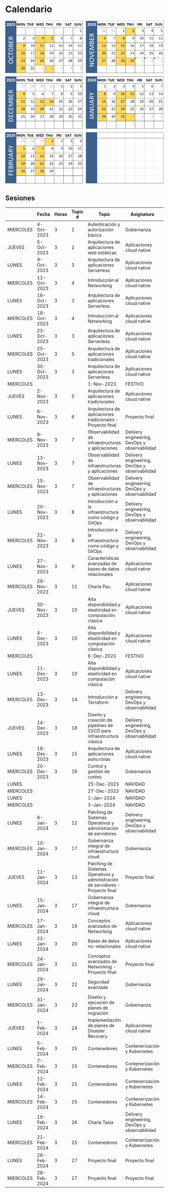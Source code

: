 # Calendario

![Image with the calendar for the second edition](./calendar.png)

## Sesiones

|           | Fecha       | Horas | Topic # | Topic                                                                           | Asignatura                                    | Profe         |
| --------- | ----------- | ----- | ------- | ------------------------------------------------------------------------------- | --------------------------------------------- | ------------- |
| MIERCOLES | 4-Oct-2023  | 3     | 1       | Autenticación y autorización básica                                             | Gobernanza                                    | Javi          |
| JUEVES    | 5-Oct-2023  | 3     | 2       | Arquitectura de aplicaciones web estáticas                                      | Aplicaciones cloud native                     | Javi          |
| LUNES     | 9-Oct-2023  | 3     | 3       | Arquitectura de aplicaciones Serverless                                         | Aplicaciones cloud native                     | Marcia [R]    |
| MIERCOLES | 11-Oct-2023 | 3     | 4       | Introducción al Networking                                                      | Aplicaciones cloud native                     | Ester         |
| LUNES     | 16-Oct-2023 | 3     | 3       | Arquitectura de aplicaciones Serverless                                         | Aplicaciones cloud native                     | Marcia [R]    |
| MIERCOLES | 18-Oct-2023 | 3     | 4       | Introducción al Networking                                                      | Aplicaciones cloud native                     | Ester         |
| LUNES     | 23-Oct-2023 | 3     | 3       | Arquitectura de aplicaciones Serverless                                         | Aplicaciones cloud native                     | Marcia [R]    |
| MIERCOLES | 25-Oct-2023 | 3     | 5       | Arquitectura de aplicaciones tradicionales                                      | Aplicaciones cloud native                     | Ester         |
| LUNES     | 30-Oct-2023 | 3     | 3       | Arquitectura de aplicaciones Serverless                                         | Aplicaciones cloud native                     | Marcia [R]    |
| MIERCOLES |             |       |         | 1-Nov-2023                                                                      | FESTIVO                                       |               |
| JUEVES    | 2-Nov-2023  | 3     | 5       | Arquitectura de aplicaciones tradicionales                                      | Aplicaciones cloud native                     | Ester         |
| LUNES     | 6-Nov-2023  | 3     | 6       | Arquitectura de aplicaciones tradicionales - Proyecto final                     | Proyecto final                                | Ester         |
| MIERCOLES | 8-Nov-2023  | 3     | 7       | Observabilidad de infraestructuras y aplicaciones                               | Delivery engineering, DevOps y observabilidad | Marc Catrisse |
| LUNES     | 13-Nov-2023 | 3     | 7       | Observabilidad de infraestructuras y aplicaciones                               | Delivery engineering, DevOps y observabilidad | Marc Catrisse |
| MIERCOLES | 15-Nov-2023 | 3     | 7       | Observabilidad de infraestructuras y aplicaciones                               | Delivery engineering, DevOps y observabilidad | Marc Catrisse |
| LUNES     | 20-Nov-2023 | 3     | 8       | Introducción a la infraestructura como código y GitOps                          | Delivery engineering, DevOps y observabilidad | Javi          |
| MIERCOLES | 22-Nov-2023 | 3     | 8       | Introducción a la infraestructura como código y GitOps                          | Delivery engineering, DevOps y observabilidad | Javi          |
| LUNES     | 27-Nov-2023 | 3     | 9       | Características avanzadas de bases de datos relacionales                        | Aplicaciones cloud native                     | Santos [R]    |
| MIERCOLES | 29-Nov-2023 | 3     | 11      | Charla Pau                                                                      | Aplicaciones cloud native                     | Pau           |
| JUEVES    | 30-Nov-2023 | 3     | 10      | Alta disponibilidad y elasticidad en computación clásica                        | Aplicaciones cloud native                     | Santos [R]    |
| LUNES     | 4-Dec-2023  | 3     | 10      | Alta disponibilidad y elasticidad en computación clásica                        | Aplicaciones cloud native                     | Santos [R]    |
| MIERCOLES |             |       |         | 6-Dec-2023                                                                      | FESTIVO                                       |               |
| LUNES     | 11-Dec-2023 | 3     | 10      | Alta disponibilidad y elasticidad en computación clásica                        | Aplicaciones cloud native                     | Santos [R]    |
| MIERCOLES | 13-Dec-2023 | 3     | 14      | Introducción a Terraform                                                        | Delivery engineering, DevOps y observabilidad | Marc Catrisse |
| JUEVES    | 14-Dec-2023 | 3     | 18      | Diseño y creación de pipelines de CI/CD para infraestructura clásica            | Delivery engineering, DevOps y observabilidad | Marc Catrisse |
| LUNES     | 18-Dec-2023 | 3     | 15      | Arquitectura de aplicaciones asíncronas                                         | Aplicaciones cloud native                     | Javi          |
| MIERCOLES | 20-Dec-2023 | 3     | 16      | Control y gestión de costes                                                     | Gobernanza                                    | Samu          |
| LUNES     |             |       |         | 25-Dec-2023                                                                     | NAVIDAD                                       |               |
| MIERCOLES |             |       |         | 27-Dec-2023                                                                     | NAVIDAD                                       |               |
| LUNES     |             |       |         | 1-Jan-2024                                                                      | NAVIDAD                                       |               |
| MIERCOLES |             |       |         | 3-Jan-2024                                                                      | NAVIDAD                                       |               |
| LUNES     | 8-Jan-2024  | 3     | 12      | Patching de Sistemas Operativos y administración de servidores                  | Delivery engineering, DevOps y observabilidad | Tasia [R]     |
| MIERCOLES | 10-Jan-2024 | 3     | 17      | Gobernanza integral de infraestructura cloud                                    | Gobernanza                                    | Samu          |
| JUEVES    | 11-Jan-2024 | 3     | 13      | Patching de Sistemas Operativos y administración de servidores - Proyecto final | Proyecto final                                | Tasia [R]     |
| LUNES     | 15-Jan-2024 | 3     | 17      | Gobernanza integral de infraestructura cloud                                    | Gobernanza                                    | Samu          |
| MIERCOLES | 17-Jan-2024 | 3     | 19      | Conceptos avanzados de Networking                                               | Aplicaciones cloud native                     | René          |
| LUNES     | 22-Jan-2024 | 3     | 20      | Bases de datos no-relacionales                                                  | Aplicaciones cloud native                     | Javi          |
| MIERCOLES | 24-Jan-2024 | 3     | 21      | Conceptos avanzados de Networking - Proyecto final                              | Proyecto final                                | René          |
| LUNES     | 29-Jan-2024 | 3     | 22      | Seguridad avanzada                                                              | Gobernanza                                    | Tasia [R]     |
| MIERCOLES | 31-Jan-2024 | 3     | 23      | Diseño y ejecución de planes de migración                                       | Gobernanza                                    | Samu          |
| JUEVES    | 1-Feb-2024  | 3     | 24      | Implementación de planes de Disaster Recovery                                   | Aplicaciones cloud native                     | Tasia [R]     |
| LUNES     | 5-Feb-2024  | 3     | 25      | Contenedores                                                                    | Contenerización y Kubernetes                  | Rael          |
| MIERCOLES | 7-Feb-2024  | 3     | 25      | Contenedores                                                                    | Contenerización y Kubernetes                  | Rael          |
| LUNES     | 12-Feb-2024 | 3     | 25      | Contenedores                                                                    | Contenerización y Kubernetes                  | Rael          |
| MIERCOLES | 14-Feb-2024 | 3     | 25      | Contenedores                                                                    | Contenerización y Kubernetes                  | Rael          |
| LUNES     | 19-Feb-2024 | 3     | 26      | Charla Tasia                                                                    | Delivery engineering, DevOps y observabilidad | Tasia [R]     |
| MIERCOLES | 21-Feb-2024 | 3     | 25      | Contenedores                                                                    | Contenerización y Kubernetes                  | Rael          |
| LUNES     | 26-Feb-2024 | 3     | 27      | Proyecto final                                                                  | Proyecto final                                | \---          |
| MIERCOLES | 28-Feb-2024 | 3     | 27      | Proyecto final                                                                  | Proyecto final                                | \---          |

